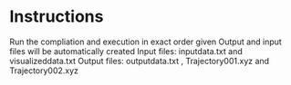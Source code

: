 # Instructions
Run the compliation and execution in exact order given 
Output and input files will be automatically created 
Input files: inputdata.txt and visualizeddata.txt
Output files: outputdata.txt , Trajectory001.xyz and Trajectory002.xyz
